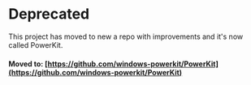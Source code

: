 # Deprecated
This project has moved to new a repo with improvements and it's now called PowerKit.

#### Moved to: [https://github.com/windows-powerkit/PowerKit](https://github.com/windows-powerkit/PowerKit)
